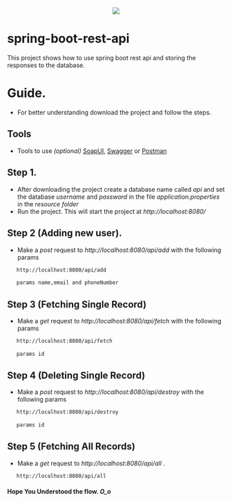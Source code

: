 # <p align="center"><a href="#" target="_blank"><img src="https://i1.wp.com/itvsme.com/blog/wp-content/uploads/2019/10/ezgif.com-webp-to-png.png?fit=700%2C400&ssl=1"></a></p>

# spring-boot-rest-api
This project shows how to use spring boot rest api and storing the responses to the database.

# Guide.
- For better understanding download the project and follow the steps.

## Tools
- Tools to use *(optional)* [SoapUI](https://www.soapui.org/), [Swagger](https://swagger.io/) or [Postman](https://www.getpostman.com/)

## Step 1.
- After downloading the project create a database name called *api* and set the database *username* and *password* in the file *application.properties* in the *resource folder*
- Run the project. This will start the project at *http://localhost:8080/*

## Step 2 (Adding new user).
- Make a *post* request to *http://localhost:8080/api/add* with the following params

```bash
   http://localhost:8080/api/add
   
   params name,email and phoneNumber
```
## Step 3 (Fetching Single Record)
- Make a *get* request to *http://localhost:8080/api/fetch* with the following params

```bash
   http://localhost:8080/api/fetch
   
   params id
```
## Step 4 (Deleting Single Record)
- Make a *post* request to *http://localhost:8080/api/destroy* with the following params

```bash
   http://localhost:8080/api/destroy
   
   params id
```
## Step 5 (Fetching All Records)
- Make a *get* request to *http://localhost:8080/api/all* .

```bash
   http://localhost:8080/api/all
```

#### Hope You Understood the flow. *O_o*